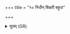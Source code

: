 +++
title = "१० निधीन् बिभ्रती बहुधा"

+++
<details><summary>मूलम् (GR)</summary>

निधीन् बिभ्रती बहुधा गुहा वसु  
मणिं हिरण्यं पृथिवी दधातु नः ।  
वसूनि नो वसुदा रासमाना  
देवी दधातु सुमनस्यमाना ॥
</details>